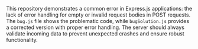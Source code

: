 This repository demonstrates a common error in Express.js applications: the lack of error handling for empty or invalid request bodies in POST requests. The `bug.js` file shows the problematic code, while `bugSolution.js` provides a corrected version with proper error handling.  The server should always validate incoming data to prevent unexpected crashes and ensure robust functionality.